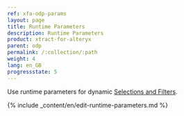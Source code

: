 ```yaml
---
ref: xfa-odp-params
layout: page
title: Runtime Parameters
description: Runtime Parameters
product: xtract-for-alteryx
parent: odp
permalink: /:collection/:path
weight: 4
lang: en_GB
progressstate: 5
---
```


Use runtime parameters for dynamic [Selections and Filters](./odp-define#selections-and-filters).

{% include _content/en/edit-runtime-parameters.md %}
